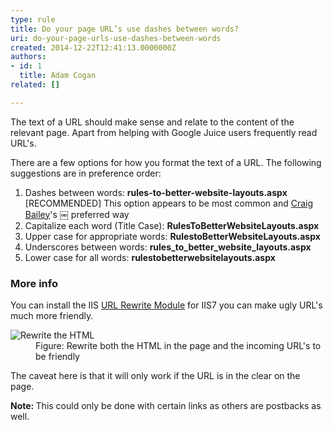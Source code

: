 ```yaml
---
type: rule
title: Do your page URL’s use dashes between words?
uri: do-your-page-urls-use-dashes-between-words
created: 2014-12-22T12:41:13.0000000Z
authors:
- id: 1
  title: Adam Cogan
related: []

---
```




<span class='intro'> <p>
                    The text of a URL should make sense and relate to the content of the relevant page.
                    Apart from helping with Google Juice users frequently read URL's.
                <br></p><p>
                    There are a few options for how you format the text of a URL. The following suggestions
                    are in preference order&#58;
                </p> </span>

<ol><li>Dashes between words&#58; 
      <b>rules-to-better-website-layouts.aspx<br></b>[RECOMMENDED] This option appears to be most common and 
      <a href="http&#58;//www.craigbailey.net/" target="_blank">Craig Bailey</a>​'s ￼ preferred way​<br></li><li>​Capitalize each word (Title Case)&#58; 
      <b>RulesToBetterWebsiteLayouts.aspx</b></li><li>Upper case for appropriate words&#58; 
      <b>RulestoBetterWebsiteLayouts.aspx</b></li><li>Underscores between words&#58; 
      <b>rules_to_better_website_layouts.aspx</b></li><li>Lower case for all words&#58; 
      <b>rulestobetterwebsitelayouts.aspx</b></li></ol><h3>More info​</h3><p>You can install the IIS <a href="http&#58;//learn.iis.net/page.aspx/460/using-the-url-rewrite-module/">URL Rewrite Module</a> for IIS7 you can make ugly URL's much more friendly.</p><dl class="image"><dt>
                        <img src="/PublishingImages/friendly-url-rule.jpg" alt="Rewrite the HTML" /></dt><dd>Figure&#58; Rewrite both the HTML in the page and the incoming URL's to be friendly </dd></dl><p>
               The caveat here is that it will only work if the URL is in the clear on the page.</p><p class="ssw15-rteElement-P">
                <b>Note&#58; </b>This could only be done with certain links as others are postbacks as well.
              </p>


